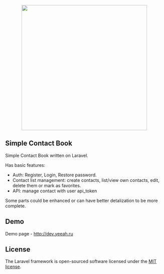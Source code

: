 <p align="center"><img src="https://res.cloudinary.com/dtfbvvkyp/image/upload/v1566331377/laravel-logolockup-cmyk-red.svg" width="400"></p>

## Simple Contact Book

Simple Contact Book written on Laravel.

Has basic features:

- Auth: Register, Login, Restore password.
- Contact list management: create contacts, list/view own contacts, edit, delete them or mark as favorites.
- API: manage contact with user api_token

Some parts could be enhanced or can have better detalization to be more complete.

## Demo

Demo page - http://dev.yeeah.ru

## License

The Laravel framework is open-sourced software licensed under the [MIT license](https://opensource.org/licenses/MIT).
